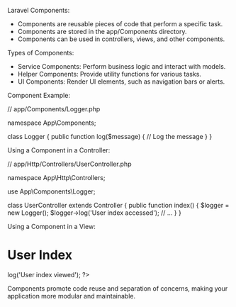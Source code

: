 Laravel Components:

- Components are reusable pieces of code that perform a specific task.
- Components are stored in the app/Components directory.
- Components can be used in controllers, views, and other components.

Types of Components:

- Service Components: Perform business logic and interact with models.
- Helper Components: Provide utility functions for various tasks.
- UI Components: Render UI elements, such as navigation bars or alerts.

Component Example:

// app/Components/Logger.php

namespace App\Components;

class Logger
{
    public function log($message)
    {
        // Log the message
    }
}

Using a Component in a Controller:

// app/Http/Controllers/UserController.php

namespace App\Http\Controllers;

use App\Components\Logger;

class UserController extends Controller
{
    public function index()
    {
        $logger = new Logger();
        $logger->log('User index accessed');
        // ...
    }
}

Using a Component in a View:

<!-- resources/views/user/index.blade.php -->

<h1>User Index</h1>

<!-- Using the Logger component -->
<?php $logger = new App\Components\Logger(); ?>
<?php $logger->log('User index viewed'); ?>

Components promote code reuse and separation of concerns, making your application more modular and maintainable.
